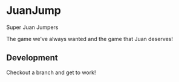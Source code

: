 # JuanJump
 Super Juan Jumpers

The game we've always wanted and the game that Juan deserves!

## Development
Checkout a branch and get to work!